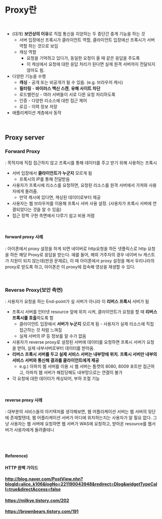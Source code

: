 # Proxy란

<br>

* (대개) **보안상의 이유**로 직접 통신을 지양하는 두 종단간 중계 기능을 하는 것
  * 서버 입장에선 프록시가 클라이언트 역할, 클라이언트 입장에선 프록시가 서버 역할 하는 것으로 보임
  * 캐싱 역할
    * 요청을 기억하고 있다가, 동일한 요청이 올 때 같은 응답을 주도록
    * 이 캐싱에서 요청에 대한 응답 처리가 된다면 실제 원격 서버까지 전달되지 않아도 됨.
* 다양한 기능을 수행
  * **캐싱** - 공개 또는 비공개가 될 수 있음. (e.g. 브라우저 캐시)
  * **필터링** - **바이러스 백신 스캔**, **유해 사이트 차단**
  * 로드밸런싱 - 여러 서버들이 서로 다른 요청 처리하도록
  * 인증 - 다양한 리소스에 대한 접근 제어
  * 로깅 - 이력 정보 저장
* 애플리케이션 계층에서 동작

<br>

## Proxy server

### Forward Proxy

: 목적지에 직접 접근하지 않고 프록시를 통해 데이터를 주고 받기 위해 사용하는 프록시

* 서버 입장에서 **클라이언트가 누군지** 모르게 됨
  * 프록시의 IP를 통해 전달받음
* 사용자가 프록시에 리소스를 요청하면, 요청된 리소스를 원격 서버에서 가져와 사용자에게 돌려줌.
  * 만약 캐시에 있다면, 캐싱된 데이터로부터 제공
* 사용자는 웹 브라우저를 이용해 프록시 서버 사용 설정. (사용자가 프록시 서버에 연결되었다는 것을 알 수 있음)
* 접근 정책 구현 측면에서 다루기 쉽고 비용 저렴

<br>

#### forward proxy 사례

: 아이폰에서 proxy 설정을 하게 되면 네이버로 http요청을 하든 넷플릭스로 http 요청을 하든 해당 Proxy로 응답을 받는다. 예를 들어, 해외 거주자의 경우 네이버 tv 캐스트가 지원이 되지 않는데(판권 문제로), 이 때 아이폰에서 proxy 설정을 해서 우리나라의 proxy로 받도록 하고, 아이폰은 이 proxy에 접속해 영상을 재생할 수 있다.

<br>

### Reverse Proxy(보안 측면)

: 사용자가 요청을 하는 End-point가 실 서버가 아니라 이 **리버스 프록시** 서버가 됨

* 프록시 서버를 인터넷 resource 앞에 위치 시켜, 클라이언트가 요청을 할 때 **리버스 프록시를 호출**하도록 함
  * 클라이언트 입장에서 **서버가 누군지** 모르게 됨 - 사용자가 실제 리소스에 직접 접근하는 것 처럼 느껴짐
  * 실제 서버의 IP 등 정보를 알 수가 없음
* 사용자가 reverse proxy로 설정된 서버에 데이터를 요청하면 프록시 서버가 요청을 받아, 실제 내부서버로부터 데이터를 받아옴.
* **리버스 프록시 서버를 두고 실제 서비스 서버는 내부망에 위치. 프록시 서버만 내부의 서비스 서버와 통신해 결과를 클라이언트에게 제공**
  * e.g.) 아파치 웹 서버를 이용 시 웹 서버는 톰캣의 8080, 8009 포트만 접근하고, 아파치 웹 서버가 해킹당해도 내부망으로는 연결이 불가
* 각 요청에 대한 데이터가 캐싱되어, 부하 조절 기능 

<br>

#### reverse proxy 사례

: 대부분의 서비스들의 아키텍처를 생각해보면, 웹 어플리케이션 서버는 웹 서버의 뒷단에 존재할텐데, 웹 어플리케이션 서버가 어디에 위치하는지는 사용자가 알 필요 없다. 그냥 사용자는 웹 서버에 요청하면 웹 서버가 WAS에 요청하고, 받아온 resource를 웹서버가 사용자에게 돌려줄테니

<br><br>

#### Reference) 

#### HTTP 완벽 가이드

#### http://blog.naver.com/PostView.nhn?blogId=alice_k106&logNo=221190043948&redirect=Dlog&widgetTypeCall=true&directAccess=false

#### https://milkye.tistory.com/202

#### https://brownbears.tistory.com/191
